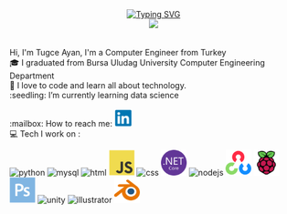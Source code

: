 <div align="center">
 <a href="https://git.io/typing-svg"><img src="https://readme-typing-svg.herokuapp.com?font=Fira+Code&size=31&pause=700&color=98ABF7&center=true&width=550&lines=Hi%2C+there+%E2%9C%A8;Nice+to+meet+you!" alt="Typing SVG" /></a>
 </div>
<div id="header" align="center">
  <img src="https://media.giphy.com/media/hpXdHPfFI5wTABdDx9/giphy.gif" width="400"/>
</div>
   
<br>
<p align="left">
  Hi, I'm Tugce Ayan, I'm a Computer Engineer from Turkey
  <br>
  🎓 I graduated from Bursa Uludag University Computer Engineering Department
  <br>
  📖 I love to code and learn all about technology.
  <br>
  :seedling: I’m currently learning data science
  <br>
  <br>
  :mailbox: How to reach me:  <a href="https://www.linkedin.com/in/tugceayan/"><img width="30" src="https://github.com/devicons/devicon/blob/master/icons/linkedin/linkedin-original.svg"></a>
  <br>
  💻 Tech I work on :

<p align="left">
      <img src="https://www.vectorlogo.zone/logos/python/python-icon.svg" alt="python" width="45" height="45"/>
      <img src="https://www.vectorlogo.zone/logos/mysql/mysql-icon.svg" alt="mysql" width="54" height="45"/>
      <img src="https://www.vectorlogo.zone/logos/w3_html5/w3_html5-icon.svg" alt="html" width="45" height="45"/>
      <img src="https://github.com/devicons/devicon/blob/master/icons/javascript/javascript-original.svg" alt="javascript" width="45" height="45"/>
      <img src="https://www.vectorlogo.zone/logos/w3_css/w3_css-icon.svg" alt="css" width="45" height="45"/>
      <img src="https://github.com/devicons/devicon/blob/master/icons/dotnetcore/dotnetcore-original.svg" alt="dotnetcore" width="45" height="45"/>
      <img src="https://www.vectorlogo.zone/logos/nodejs/nodejs-icon.svg" alt="nodejs" width="45" height="45"/>
      <img src="https://github.com/devicons/devicon/blob/master/icons/opencv/opencv-original.svg" alt="opencv" width="45" height="45"/>
      <img src="https://github.com/devicons/devicon/blob/master/icons/raspberrypi/raspberrypi-original.svg" alt="raspberrypi" width="45" height="45"/>
      <img src="https://github.com/devicons/devicon/blob/master/icons/photoshop/photoshop-plain.svg" alt="phtoshop" width="45" height="45"/>
      <img src="https://www.vectorlogo.zone/logos/unity3d/unity3d-icon.svg" alt="unity" width="45" height="45"/>
      <img src="https://www.vectorlogo.zone/logos/adobe_illustrator/adobe_illustrator-icon.svg" alt="illustrator" width="45" height="45"/>
      <img src="https://github.com/devicons/devicon/blob/master/icons/blender/blender-original.svg" alt="blender" width="45" height="45"/>

</p>


<!--
**tugcenaya/tugcenaya** is a ✨ _special_ ✨ repository because its `README.md` (this file) appears on your GitHub profile.

Here are some ideas to get you started:

- 🔭 I’m currently working on ...
- 🌱 I’m currently learning ...
- 👯 I’m looking to collaborate on ...
- 🤔 I’m looking for help with ...
- 💬 Ask me about ...
- 📫 How to reach me: ...
- 😄 Pronouns: ...
- ⚡ Fun fact: ...
-->
